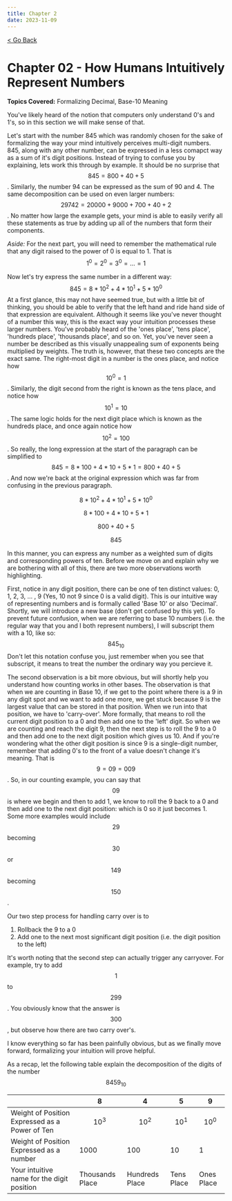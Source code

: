 ```yaml
---
title: Chapter 2
date: 2023-11-09
---
```


<html>
	<head>
	    <!-- Include MathJax script -->
		<script src="https://cdn.mathjax.org/mathjax/latest/MathJax.js?config=TeX-AMS-MML_HTMLorMML" type="text/javascript"></script>
		<!-- Google tag (gtag.js) -->
		<script async src="https://www.googletagmanager.com/gtag/js?id=G-SF6SRSNGQF"></script>
		<script>
		window.dataLayer = window.dataLayer || [];
		function gtag(){dataLayer.push(arguments);}
		gtag('js', new Date());
		gtag('config', 'G-SF6SRSNGQF');
		</script>
	</head>
	<a style="margin-bottom:5px" href="/cpu_tutorial">< Go Back</a>
	<p></p>
</html>

# Chapter 02 - How Humans Intuitively Represent Numbers
**Topics Covered:** Formalizing Decimal, Base-10 Meaning

You've likely heard of the notion that computers only understand 0's and 1's, so in this section we will make sense of that.

Let's start with the number 845 which was randomly chosen for the sake of formalizing the way your mind intuitively perceives multi-digit numbers. 845, along with any other number, can be expressed in a less comapct way as a sum of it's digit positions. Instead of trying to confuse you by explaining, lets work this through by example. It should be no surprise that $$845 = 800 + 40 + 5$$. Similarly, the number 94 can be expressed as the sum of 90 and 4. The same decomposition can be used on even larger numbers: $$29742 = 20000 + 9000+ 700 + 40 + 2$$. No matter how large the example gets, your mind is able to easily verify all these statements as true by adding up all of the numbers that form their components. 

*Aside:* For the next part, you will need to remember the mathematical rule that any digit raised to the power of 0 is equal to 1. That is $$1^0=2^0=3^0=...=1$$

Now let's try express the same number in a different way: $$845=8*10^2+4*10^1+5*10^0$$
At a first glance, this may not have seemed true, but with a little bit of thinking, you should be able to verify that the left hand and ride hand side of that expression are equivalent. Although it seems like you've never thought of a number this way, this is the exact way your intuition processes these larger numbers. You've probably heard of the 'ones place', 'tens place', 'hundreds place', 'thousands place', and so on. Yet, you've never seen a number be described as this visually unappealing sum of exponents being multiplied by weights. The truth is, however, that these two concepts are the exact same. The right-most digit in a number is the ones place, and notice how $$10^0=1$$. Similarly, the digit second from the right is known as the tens place, and notice how $$10^1 = 10$$. The same logic holds for the next digit place which is known as the hundreds place, and once again notice how $$10^2=100$$. So really, the long expression at the start of the paragraph can be simplified to $$845=8*100 + 4*10 + 5*1 = 800 + 40 + 5$$. And now we're back at the original expression which was far from confusing in the previous paragraph. 

$$8*10^2 + 4*10^1 + 5*10^0$$

$$8*100 + 4*10 + 5*1$$

$$800 + 40 + 5$$

$$845$$

In this manner, you can express any number as a weighted sum of digits and corresponding powers of ten. Before we move on and explain why we are bothering with all of this, there are two more observations worth highlighting.

First, notice in any digit position, there can be one of ten distinct values: 0, 1, 2, 3, ... , 9 (Yes, 10 not 9 since 0 is a valid digit). This is our intuitive way of representing numbers and is formally called 'Base 10' or also 'Decimal'. Shortly, we will introduce a new base (don't get confused by this yet). To prevent future confusion, when we are referring to base 10 numbers (i.e. the regular way that you and I both represent numbers), I will subscript them with a 10, like so: $$845_{10}$$ Don't let this notation confuse you, just remember when you see that subscript, it means to treat the number the ordinary way you percieve it.

The second observation is a bit more obvious, but will shortly help you understand how counting works in other bases. The observation is that when we are counting in Base 10, if we get to the point where there is a 9 in any digit spot and we want to add one more, we get stuck because 9 is the largest value that can be stored in that position. When we run into that position, we have to 'carry-over'. More formally, that means to roll the current digit position to a 0 and then add one to the 'left' digit. So when we are counting and reach the digit 9, then the next step is to roll the 9 to a 0 and then add one to the next digit position which gives us 10. And if you're wondering what the other digit position is since 9 is a single-digit number, remember that adding 0's to the front of a value doesn't change it's meaning. That is $$9=09=009$$. So, in our counting example, you can say that $$09$$ is where we begin and then to add 1, we know to roll the 9 back to a 0 and then add one to the next digit position: which is 0 so it just becomes 1. Some more examples would include $$29$$ becoming $$30$$ or $$149$$ becoming $$150$$.

Our two step process for handling carry over is to
1. Rollback the 9 to a 0
2. Add one to the next most significant digit position (i.e. the digit position to the left)

It's worth noting that the second step can actually trigger any carryover. For example, try to add $$1$$ to $$299$$. You obviously know that the answer is $$300$$, but observe how there are two carry over's. 

I know everything so far has been painfully obvious, but as we finally move forward, formalizing your intuition will prove helpful.

As a recap, let the following table explain the decomposition of the digits of the number $$8459_{10}$$

|   | 8 | 4 | 5 | 9 |
|---|---|---|---|---|
| Weight of Position Expressed as a Power of Ten  | $$10^3$$  | $$10^2$$  | $$10^1$$  | $$10^0$$  |
| Weight of Position Expressed as a number  | 1000  | 100  | 10 | 1 |
| Your intuitive name for the digit position  | Thousands Place  | Hundreds Place  | Tens Place  | Ones Place  |

